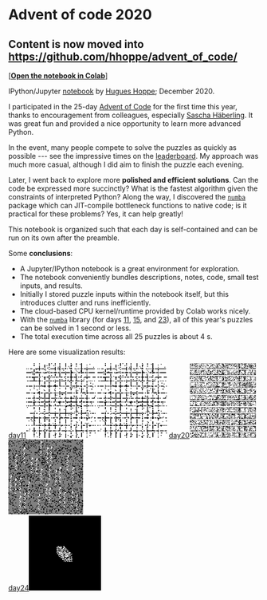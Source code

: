 <a name="top"></a>
# Advent of code 2020

## **Content is now moved into https://github.com/hhoppe/advent_of_code/**

[[**Open the notebook in Colab**]](https://colab.research.google.com/github/hhoppe/advent_of_code_2020/blob/main/advent_of_code_2020.ipynb)

IPython/Jupyter [notebook](https://github.com/hhoppe/advent_of_code_2020/blob/main/advent_of_code_2020.ipynb) by [Hugues Hoppe](http://hhoppe.com/); December 2020.

I participated in the 25-day [Advent of Code](https://adventofcode.com/) for the first time this year, thanks to encouragement from colleagues, especially [Sascha Häberling](https://github.com/shaeberling).  It was great fun and provided a nice opportunity to learn more advanced Python.

In the event, many people compete to solve the puzzles as quickly as possible --- see the impressive times on the [leaderboard](https://adventofcode.com/2020/leaderboard).
My approach was much more casual, although I did aim to finish the puzzle each evening.

Later, I went back to explore more **polished and efficient solutions**.
Can the code be expressed more succinctly?
What is the fastest algorithm given the constraints of interpreted Python?
Along the way, I discovered the [`numba`](https://numba.pydata.org/) package which can JIT-compile bottleneck functions to native code;
is it practical for these problems?  Yes, it can help greatly!

This notebook is organized such that each day is self-contained and can be run on its own after the preamble.

Some **conclusions**:

- A Jupyter/IPython notebook is a great environment for exploration.
- The notebook conveniently bundles descriptions, notes, code, small test inputs, and results.
- Initially I stored puzzle inputs within the notebook itself, but this introduces clutter and runs inefficiently.
- The cloud-based CPU kernel/runtime provided by Colab works nicely.
- With the [`numba`](https://numba.pydata.org/) library (for days [11](#day11), [15](#day15), and [23](#day23)), all of this year's puzzles can be solved in 1 second or less.
- The total execution time across all 25 puzzles is about 4 s.

Here are some visualization results:

<a href="#day11">day11</a><img src="https://github.com/hhoppe/advent_of_code_2020/raw/main/results/day11a.gif" height="150">
<img src="https://github.com/hhoppe/advent_of_code_2020/raw/main/results/day11b.gif" height="150">
<a href="#day20">day20</a><img src="https://github.com/hhoppe/advent_of_code_2020/raw/main/results/day20a.png" height="150">
<img src="https://github.com/hhoppe/advent_of_code_2020/raw/main/results/day20b.png" height="150">
<br/>
<a href="#day24">day24</a><img src="https://github.com/hhoppe/advent_of_code_2020/raw/main/results/day24.gif" height="150">
